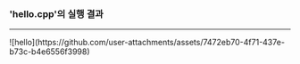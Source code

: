 <h3>'hello.cpp'의 실행 결과</h3>
<hr>
![hello](https://github.com/user-attachments/assets/7472eb70-4f71-437e-b73c-b4e6556f3998)

